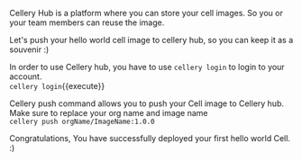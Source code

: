 Cellery Hub is a platform where you can store your cell images. So you or your team members can reuse the image.

Let's push your hello world cell image to cellery hub, so you can keep it as a souvenir :)

In order to use Cellery hub, you have to use `cellery login` to login to your account.  
`cellery login`{{execute}}

Cellery push command allows you to push your Cell image to Cellery hub.  
Make sure to replace your org name and image name  
`cellery push orgName/ImageName:1.0.0`

Congratulations, You have successfully deployed your first hello world Cell.  :)

